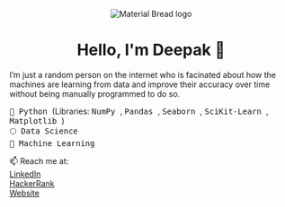 

<p align="center">
  <img src="https://user-images.githubusercontent.com/25929796/120571160-2f418300-c437-11eb-8ba7-e7e16085574c.png" alt="Material Bread logo">
</p>


<h1 align="center">
Hello, I'm Deepak 👋
</h1>
I’m just a random person on the internet who is facinated about how the machines are learning from data and improve their accuracy over time without being manually programmed to do so. 

<kbd>🚀 Python </kbd> (Libraries: <kbd> NumPy </kbd>, <kbd> Pandas </kbd>, <kbd> Seaborn </kbd>, <kbd> SciKit-Learn </kbd>, <kbd> Matplotlib </kbd>)</br>
<kbd>🌕 Data Science </kbd></br>
<kbd>🌱 Machine Learning </kbd>



📫 Reach me at: <br/>[LinkedIn](https://www.linkedin.com/in/deepak-m-a-495a53128/)<br/>
                 [HackerRank](https://www.hackerrank.com/dword0) <br/>
                 [Website](https://randomoneontheinternet.wordpress.com/)



